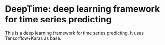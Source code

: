 # DeepTime: deep learning framework for time series predicting
This is a deep learning framework for time series predicting. It uses Tensorflow+Karas as base.
